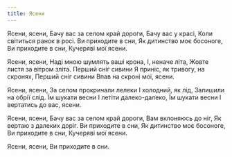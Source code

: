 ```yaml
---
title: Ясени
---
```


Ясени, ясени,
Бачу вас за селом край дороги,
Бачу вас у красі,
Коли світиться ранок в росі.
Ви приходите в сни,
Як дитинство моє босоноге,
Ви приходите в сни,
Кучеряві мої ясени.

Ясени, ясени,
Наді мною шумлять ваші крона,
І, неначе літа,
Жовте листя за вітром зліта.
Перший сніг сивини
Я приніс, як тривогу, на скронях,
Перший сніг сивини
Впав на скроні мої, ясени.

Ясени, ясени,
За селом прокричали лелеки
І холодний, як лід,
Залишили на обрії слід.
Їм шукати весни
І летіти далеко-далеко,
Їм шукати весни
І вертатись до вас, ясени.

Ясени, ясени,
Бачу вас за селом край дороги,
Вам вклоняюсь до ніг,
Як вертаю з далеких доріг.
Ви приходите в сни,
Як дитинство моє босоноге,
Ви приходите в сни,
Кучеряві мої ясени.

Ясени, ясени,
Ви приходите в сни.
